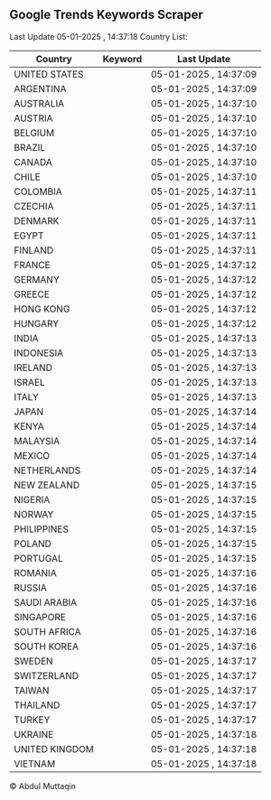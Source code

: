
## Google Trends Keywords Scraper

Last Update 05-01-2025 , 14:37:18
Country List:

| Country | Keyword | Last Update |
| --- | --- | --- |
| UNITED STATES |  | 05-01-2025 , 14:37:09 |
| ARGENTINA |  | 05-01-2025 , 14:37:09 |
| AUSTRALIA |  | 05-01-2025 , 14:37:10 |
| AUSTRIA |  | 05-01-2025 , 14:37:10 |
| BELGIUM |  | 05-01-2025 , 14:37:10 |
| BRAZIL |  | 05-01-2025 , 14:37:10 |
| CANADA |  | 05-01-2025 , 14:37:10 |
| CHILE |  | 05-01-2025 , 14:37:10 |
| COLOMBIA |  | 05-01-2025 , 14:37:11 |
| CZECHIA |  | 05-01-2025 , 14:37:11 |
| DENMARK |  | 05-01-2025 , 14:37:11 |
| EGYPT |  | 05-01-2025 , 14:37:11 |
| FINLAND |  | 05-01-2025 , 14:37:11 |
| FRANCE |  | 05-01-2025 , 14:37:12 |
| GERMANY |  | 05-01-2025 , 14:37:12 |
| GREECE |  | 05-01-2025 , 14:37:12 |
| HONG KONG |  | 05-01-2025 , 14:37:12 |
| HUNGARY |  | 05-01-2025 , 14:37:12 |
| INDIA |  | 05-01-2025 , 14:37:13 |
| INDONESIA |  | 05-01-2025 , 14:37:13 |
| IRELAND |  | 05-01-2025 , 14:37:13 |
| ISRAEL |  | 05-01-2025 , 14:37:13 |
| ITALY |  | 05-01-2025 , 14:37:13 |
| JAPAN |  | 05-01-2025 , 14:37:14 |
| KENYA |  | 05-01-2025 , 14:37:14 |
| MALAYSIA |  | 05-01-2025 , 14:37:14 |
| MEXICO |  | 05-01-2025 , 14:37:14 |
| NETHERLANDS |  | 05-01-2025 , 14:37:14 |
| NEW ZEALAND |  | 05-01-2025 , 14:37:15 |
| NIGERIA |  | 05-01-2025 , 14:37:15 |
| NORWAY |  | 05-01-2025 , 14:37:15 |
| PHILIPPINES |  | 05-01-2025 , 14:37:15 |
| POLAND |  | 05-01-2025 , 14:37:15 |
| PORTUGAL |  | 05-01-2025 , 14:37:15 |
| ROMANIA |  | 05-01-2025 , 14:37:16 |
| RUSSIA |  | 05-01-2025 , 14:37:16 |
| SAUDI ARABIA |  | 05-01-2025 , 14:37:16 |
| SINGAPORE |  | 05-01-2025 , 14:37:16 |
| SOUTH AFRICA |  | 05-01-2025 , 14:37:16 |
| SOUTH KOREA |  | 05-01-2025 , 14:37:16 |
| SWEDEN |  | 05-01-2025 , 14:37:17 |
| SWITZERLAND |  | 05-01-2025 , 14:37:17 |
| TAIWAN |  | 05-01-2025 , 14:37:17 |
| THAILAND |  | 05-01-2025 , 14:37:17 |
| TURKEY |  | 05-01-2025 , 14:37:17 |
| UKRAINE |  | 05-01-2025 , 14:37:18 |
| UNITED KINGDOM |  | 05-01-2025 , 14:37:18 |
| VIETNAM |  | 05-01-2025 , 14:37:18 |

© Abdul Muttaqin
